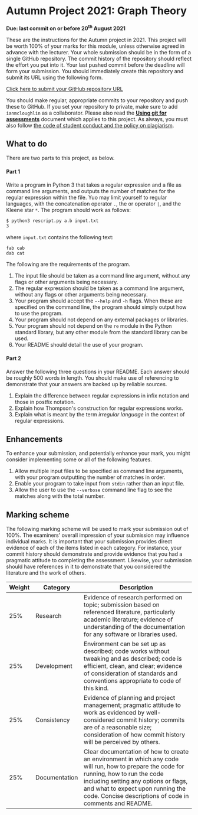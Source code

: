 # Autumn Project 2021: Graph Theory

**Due: last commit on or before 20<sup>th</sup> August 2021**


These are the instructions for the Autumn project in 2021.
This project will be worth 100% of your marks for this module, unless otherwise agreed in advance with the lecturer.
Your whole submission should be in the form of a single GitHub repository.
The commit history of the repository should reflect the effort you put into it.
Your last pushed commit before the deadline will form your submission.
You should immediately create this repository and submit its URL using the following form.


[Click here to submit your GitHub repository URL](https://forms.office.com/r/whWTJsDuz7)



You should make regular, appropriate commits to your repository and push these to GitHub.
If you set your repository to private, make sure to add `ianmcloughlin` as a collaborator.
Please also read the **[Using git for assessments](https://github.com/ianmcloughlin/using-git-for-assessments/raw/master/using-git-for-assessments.pdf)** document which applies to this project.
As always, you must also follow [the code of student conduct and the policy on plagiarism](https://www.gmit.ie/general/quality-assurance-framework).


## What to do

There are two parts to this project, as below.

#### Part 1

Write a program in Python 3 that takes a regular expression and a file as command line arguments, and outputs the number of matches for the regular expression within the file.
Yuo may limit yourself to regular languages, with the concatenation operator `.`, the or operator `|`, and the Kleene star `*`.
The program should work as follows:

```bash
$ python3 rescript.py a.b input.txt
3
```
where `input.txt` contains the following text:

```text
fab cab
dab cat
```

The following are the requirements of the program.

1. The input file should be taken as a command line argument, without any flags or other arguments being necessary.
2. The regular expression should be taken as a command line argument, without any flags or other arguments being necessary.
3. Your program should accept the `--help` and `-h` flags. When these are specified on the command line, the program should simply output how to use the program.
4. Your program should not depend on any external packages or libraries.
5. Your program should not depend on the `re` module in the Python standard library, but any other module from the standard library can be used. 
6. Your README should detail the use of your program.

#### Part 2

Answer the following three questions in your README.
Each answer should be roughly 500 words in length.
You should make use of referencing to demonstrate that your answers are backed up by reliable sources.

1. Explain the difference between regular expressions in infix notation and those in postfix notation.
2. Explain how Thompson's construction for regular expressions works.
3. Explain what is meant by the term *irregular language* in the context of regular expressions.


## Enhancements

To enhance your submission, and potentially enhance your mark, you might consider implementing some or all of the following features.

1. Allow multiple input files to be specified as command line arguments, with your program outputting the number of matches in order.
2. Enable your program to take input from `stdin` rather than an input file.
3. Allow the user to use the `--verbose` command line flag to see the matches along with the total number.


## Marking scheme

The following marking scheme will be used to mark your submission out of 100%.
The examiners' overall impression of your submission may influence individual marks.
It is important that your submission provides direct evidence of each of the items listed in each category.
For instance, your commit history should demonstrate and provide evidence that you had a pragmatic attitude to completing the assessment.
Likewise, your submission should have references in it to demonstrate that you considered the literature and the work of others.
  

| Weight | Category | Description |
|---|---|---|
|25% | Research | Evidence of research performed on topic; submission based on referenced literature, particularly academic literature; evidence of understanding of the documentation for any software or libraries used. |
|25% | Development | Environment can be set up as described; code works without tweaking and as described; code is efficient, clean, and clear; evidence of consideration of standards and conventions appropriate to code of this kind. |
|25% | Consistency | Evidence of planning and project management; pragmatic attitude to work as evidenced by well-considered commit history; commits are of a reasonable size; consideration of how commit history will be perceived by others. |
|25% | Documentation | Clear documentation of how to create an environment in which any code will run, how to prepare the code for running, how to run the code including setting any options or flags, and what to expect upon running the code. Concise descriptions of code in comments and README. |